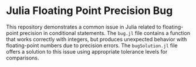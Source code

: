 # Julia Floating Point Precision Bug
This repository demonstrates a common issue in Julia related to floating-point precision in conditional statements. The `bug.jl` file contains a function that works correctly with integers, but produces unexpected behavior with floating-point numbers due to precision errors. The `bugSolution.jl` file offers a solution to this issue using appropriate tolerance levels for comparisons.